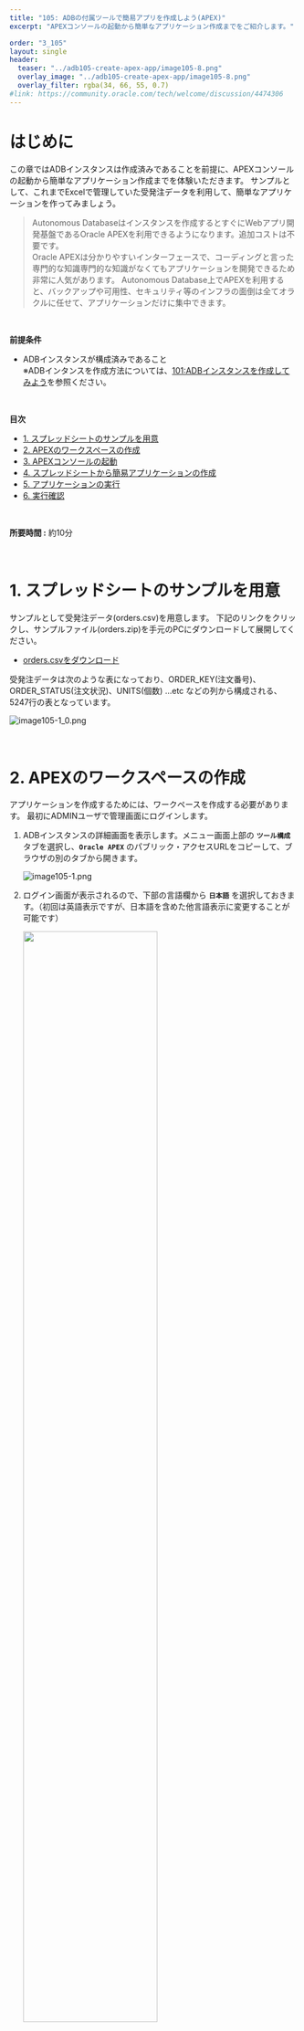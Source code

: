 ```yaml
---
title: "105: ADBの付属ツールで簡易アプリを作成しよう(APEX)"
excerpt: "APEXコンソールの起動から簡単なアプリケーション作成までをご紹介します。"

order: "3_105"
layout: single
header:
  teaser: "../adb105-create-apex-app/image105-8.png"
  overlay_image: "../adb105-create-apex-app/image105-8.png"
  overlay_filter: rgba(34, 66, 55, 0.7)
#link: https://community.oracle.com/tech/welcome/discussion/4474306
---
```


<a id="anchor0"></a>

# はじめに

この章ではADBインスタンスは作成済みであることを前提に、APEXコンソールの起動から簡単なアプリケーション作成までを体験いただきます。
サンプルとして、これまでExcelで管理していた受発注データを利用して、簡単なアプリケーションを作ってみましょう。

> Autonomous Databaseはインスタンスを作成するとすぐにWebアプリ開発基盤であるOracle APEXを利用できるようになります。追加コストは不要です。  
Oracle APEXは分かりやすいインターフェースで、コーディングと言った専門的な知識専門的な知識がなくてもアプリケーションを開発できるため非常に人気があります。
Autonomous Database上でAPEXを利用すると、バックアップや可用性、セキュリティ等のインフラの面倒は全てオラクルに任せて、アプリケーションだけに集中できます。 

<br>

**前提条件**
+ ADBインスタンスが構成済みであること
    <br>※ADBインタンスを作成方法については、[101:ADBインスタンスを作成してみよう](../adb101-provisioning)を参照ください。 

<br>

**目次**

- [1. スプレッドシートのサンプルを用意](#anchor1)
- [2. APEXのワークスペースの作成](#anchor2)
- [3. APEXコンソールの起動](#anchor3)
- [4. スプレッドシートから簡易アプリケーションの作成](#anchor4)
- [5. アプリケーションの実行](#anchor5)
- [6. 実行確認](#anchor6)


<br>

**所要時間 :** 約10分

<a id="anchor1"></a>
<br>


# 1. スプレッドシートのサンプルを用意

サンプルとして受発注データ(orders.csv)を用意します。
下記のリンクをクリックし、サンプルファイル(orders.zip)を手元のPCにダウンロードして展開してください。

+ [orders.csvをダウンロード](../adb-data/orders.csv)

受発注データは次のような表になっており、ORDER_KEY(注文番号)、ORDER_STATUS(注文状況)、UNITS(個数) ...etc などの列から構成される、5247行の表となっています。

![image105-1_0.png](image105-1_0.png)

<br>

<a id="anchor2"></a>

# 2. APEXのワークスペースの作成

アプリケーションを作成するためには、ワークペースを作成する必要があります。
最初にADMINユーザで管理画面にログインします。

1. ADBインスタンスの詳細画面を表示します。メニュー画面上部の **`ツール構成`** タブを選択し、**`Oracle APEX`** のパブリック・アクセスURLをコピーして、ブラウザの別のタブから開きます。

    ![image105-1.png](image105-1.png)

2. ログイン画面が表示されるので、下部の言語欄から **`日本語`** を選択しておきます。（初回は英語表示ですが、日本語を含めた他言語表示に変更することが可能です）

    <img src="image105-2.png" width="70%">

3. ADBインスタンス作成時に指定したADMINユーザのパスワード（本ガイドを参考に作成した方のパスワードは「Welcome12345#」）を入力し、サインインします。

4. Oracle APEXの管理サービスにサインインしました。初回起動時に下記のような画面が表示されますので、**`ワークスペースの作成`** をクリックします。

    ![image105-3.png](image105-3.png)


5. 新規のワークスペース作成を選択します。
    ![image105-4.png](image105-4.png)
    
    以下の記載例を参考に各項目を入力し、最後に **`ワークスペースの作成`** をクリックします。

    <table>
     <tr>
      <td>データベース・ユーザー</td>
      <td>APEXDEV</td>
     </tr>
     <tr>
      <td>ワークスペース名</td>
      <td>APEXDEV</td>
     </tr>     
     <tr>
      <td>パスワード</td>
      <td>Welcome12345#</td>
     </tr>
    </table>

    <img src="image105-5.png" width="90%">

6. ワークスペースが作成されたことを確認します。ページ上部の注意書き通り、アプリケーションの構築を開始するには、管理サービスからサインアウトしてAPEXDEVにサインインする必要があります。
右上の **`ユーザボタン`** から **`サインアウト`** をクリックし、管理サービスからサインアウトします。
    ![image105-6.png](image105-6.png)


<br>

<a id="anchor3"></a>

# 3. APEXコンソールの起動

上記で作成したワークスペース、ユーザーを利用して、Oracle APEX のコンソール画面にログインしてみましょう

1. 先程作成したワークスペース、ユーザー、パスワードを指定し、サインイン します。

    <table>
     <tr>
      <td>データベース・ユーザー</td>
      <td>APEXDEV</td>
     </tr>
     <t
      <td>パスワード</td>
      <td>Welcome12345#</td>
     </tr>
     <tr>
      <td>ワークスペース名</td>
      <td>APEXDEV</td>
     </tr>
    </table>

    <img src="image105-7.png" width="70%">

2. APEXコンソールが起動したことを確認します。
     ※ この画面のURLを記憶しておけば、次回よりAPEXコンソールに直接ログインできます

    ![image105-8.png](image105-8.png)


<br>

<a id="anchor4"></a>

# 4. スプレッドシートから簡易アプリケーションの作成

手元のスプレッドシート（Excelシート、CSVファイル）から簡易アプリケーションを作成してみましょう

ここでは予めダウンロードして準備しておいたorders.csvファイルを利用して簡易アプリを作ります。

最初にデータベース内にテーブルを作成し、データを入れます。

1. APEXコンソールから **`アプリケーション・ビルダー`** を起動します
    ![image105-9.png](image105-9.png)

2. **`作成`** をクリックします
    ![image105-10.png](image105-10.png)

3. **`ファイルからのアプリケーションの作成`** をクリックします
    ![image105-11.png](image105-11.png)

4. 事前に準備しておいた **`orders.csv`** をドラッグアンドドロップします

    ![image105-12.png](image105-12.png)

5. 表の名前を入力します（ここでは「ORDERS」とします）。※エラー表名は自動的に入力されます。

6. データのプレビューで文字化け等が発生していないことを確認します。

7. **`データのロード`** をクリックします。

    ![image105-13.png](image105-13.png)

8. ロード完了のメッセージが表示されたら **`アプリケーションの作成`** をクリックします。
    ※この時点でDB上にORDERS表が作成されています

    ![image105-14.png](image105-14.png)

    次にCSVファイルから作成されたテーブルを元にしてアプリケーションを作成します。

9. アプリケーションに名前を付けます。今回はテーブル名と同じ **`Orders`** と入力します。

<a id="anchor4_10"></a>

10. **`アプリケーションの作成`** をクリックします。
（ページの追加や外観の設定、セキュリティの設定等が実施できますが、このハンズオンでは全てデフォルトのまま進めます）

    ![image105-15.png](image105-15.png)

以上でアプリケーションの作成が完了しました。

<br>

<a id="anchor5"></a>

# 5. アプリケーションの実行

実際にアプリケーションを起動してみます。

1. **`アプリケーションの実行`** をクリックします。
    ![image105-16.png](image105-16.png)

2. ログイン画面に ユーザー名・パスワード を入力し **`サインイン`** します。
    <img src="image105-17.png" width="70%">

* ログインが完了すると、画面下端に黒いメニューバーが表示され、ここからアプリケーションの改修作業を実施できます。尚、このメニューバーは、アプリケーション・ビルダーから「アプリケーションの実行」でアプリケーション実行した場合に表示されます。

* ログイン画面のURLを記憶しておくと、作成したアプリケーションを直接呼び出すことができます。直接呼び出した場合は、画面下端のメニューバーは表示されないので、このURLをアプリ利用者にお渡しいただければ、そのままアプリケーションとしてご利用いただくことができますね。

    ![image105-18_0.png](image105-18_0.png)

<br>

<a id="anchor6"></a>

# 6. 実行確認

作成されたアプリケーションの画面イメージをみていきましょう。
    ![image105-18.png](image105-18.png)


ログインするとトップ画面が表示され、デフォルトでホーム画面（トップ画面）、ダッシュボード画面、検索画面、管理画面（レポート）が表示されます。

今回はすべてデフォルトの設定で作成しましたが、 [アプリケーションの作成](#anchor4_10) の工程で、画面の構成を変えることができます。

各画面のイメージを順に確認していきましょう。

## - ダッシュボード

はじめに、ダッシュボードをクリックします。
ダッシュボードでは取り込んだデータをもとに、自動的にグラフとして出力されます。
    ![image105-19.png](image105-19.png)

## - Orders検索

次に、Orders検索をクリックします。
こちらの機能では、取り込んだデータに対して、カテゴリ別に検索ができるようになっており、行単位でデータを絞り込むことができます。
    ![image105-20.png](image105-20.png)


## - Ordersレポート

Ordersレポートからは、データを昇順・降順に並び替えることや、特定の列を非表示にすることができます。Orders検索との違いとしては、行単位ではなく列単位で表示を変更することができます。
    ![image105-21.png](image105-21.png)

<br>

# まとめ

たった10分で、データの検索や、レコードの修正＆削除、テーブル内の代表的な列についてダッシュボード的に傾向を確認するといった簡単なアプリケーションが作れます。

はい、たったこれだけです！これだけのステップで従来Excelで管理していたデータを、複数のユーザ、複数の部門で活用することができるようになります。

逆に、「え、これしか作れないの？」と思われた方。。。そんなことはありません。さらに作りこんでいくことはもちろん可能です！以下のまとめサイトから、チュートリアルやユーザ会の資料をご参照ください。

<br>

APEX情報まとめサイトは [こちら](https://apex.oracle.com/pls/apex/japancommunity/r/main/home) から


<br>
以上で、この章は終了です。  
次の章にお進みください。



